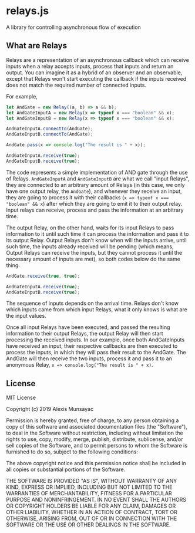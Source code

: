 # relays.js

A library for controlling asynchronous flow of execution

## What are Relays

Relays are a representation of an asynchronous callback which can receive inputs when a relay accepts inputs, process that inputs and return an output. You can imagine it as a hybrid of an observer and an observable, except that Relays won't start executing the callback if the inputs received does not match the required number of connected inputs.

For example,

```js
let AndGate = new Relay((a, b) => a && b);
let AndGateInputA = new Relay(x => typeof x === "boolean" && x);
let AndGateInputB = new Relay(x => typeof x === "boolean" && x);

AndGateInputA.connectTo(AndGate);
AndGateInputB.connectTo(AndGate);

AndGate.pass(x => console.log("The result is " + x));

AndGateInputA.receive(true);
AndGateInputB.receive(true);
```

The code represents a simple implementation of AND gate through the use of Relays. ```AndGateInputA``` and ```AndGateInputB``` are what we call "input Relays", they are connected to an arbitrary amount of Relays (in this case, we only have one output relay, the ```AndGate```), and whenever they receive an input, they are going to process it with their callbacks (```x => typeof x === "boolean" && x```) after which they are going to emit it to their output relay. Input relays can receive, process and pass the information at an arbitrary time.

The output Relay, on the other hand, waits for its input Relays to pass information to it until such time it can process the information and pass it to its output Relay. Output Relays don't know when will the inputs arrive, until such time, the inputs already received will be pending (which means, Output Relays can receive the inputs, but they cannot process it until the necessary amount of inputs are met), so both codes below do the same thing.

```js
AndGate.receive(true, true);
```

```js
AndGateInputA.receive(true);
AndGateInputB.receive(true);
```

The sequence of inputs depends on the arrival time. Relays don't know which inputs came from which input Relays, what it only knows is what are the input values.

Once all input Relays have been executed, and passed the resulting information to their output Relays, the output Relay will then start processing the received inputs.
In our example, once both AndGateInputs have received an input, their respective callbacks are then executed to process the inputs, in which they will pass their result to the AndGate. The AndGate will then receive the two inputs, process it and pass it to an anonymous Relay, ```x => console.log("The result is " + x)```.

## License

MIT License

Copyright (c) 2019 Alexis Munsayac

Permission is hereby granted, free of charge, to any person obtaining a copy
of this software and associated documentation files (the "Software"), to deal
in the Software without restriction, including without limitation the rights
to use, copy, modify, merge, publish, distribute, sublicense, and/or sell
copies of the Software, and to permit persons to whom the Software is
furnished to do so, subject to the following conditions:

The above copyright notice and this permission notice shall be included in all
copies or substantial portions of the Software.

THE SOFTWARE IS PROVIDED "AS IS", WITHOUT WARRANTY OF ANY KIND, EXPRESS OR
IMPLIED, INCLUDING BUT NOT LIMITED TO THE WARRANTIES OF MERCHANTABILITY,
FITNESS FOR A PARTICULAR PURPOSE AND NONINFRINGEMENT. IN NO EVENT SHALL THE
AUTHORS OR COPYRIGHT HOLDERS BE LIABLE FOR ANY CLAIM, DAMAGES OR OTHER
LIABILITY, WHETHER IN AN ACTION OF CONTRACT, TORT OR OTHERWISE, ARISING FROM,
OUT OF OR IN CONNECTION WITH THE SOFTWARE OR THE USE OR OTHER DEALINGS IN THE
SOFTWARE.